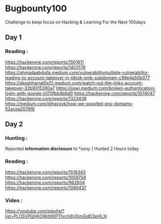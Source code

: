 # Bugbounty100
Challenge to keep focus on Hacking &amp; Learning For the Next 100days 

## Day 1

### Reading :
<https://hackerone.com/reports/1501611>
<https://hackerone.com/reports/1403176>
<https://ahmadaabdulla.medium.com/vulnerabilitymultiple-vulnerability-leading-to-account-takeover-in-tiktok-smb-subdomain-c99e4a50b377>
<https://akashhamal0x01.medium.com/watch-out-the-links-account-takeover-32b9315390a7>
<https://jjowi.medium.com/broken-authentication-login-with-google-b170fbb4b6d0>
<https://hackerone.com/reports/1074047>
<https://hackerone.com/reports/1323406>
<https://medium.com/@hacxyk/how-we-spoofed-ens-domains-52acea2079f6>


## Day 2

### Hunting :
Reported **information disclosure** to **sony* | Hunted 2 Hours today

### Reading :

<https://hackerone.com/reports/1518343>
<https://hackerone.com/reports/1059758>
<https://hackerone.com/reports/962604>
<https://hackerone.com/reports/1080437>

### Video :

<https://youtube.com/playlist?list=PLO5VPQH6OWdXKPThrch6U0imGdD3pHLXi>
